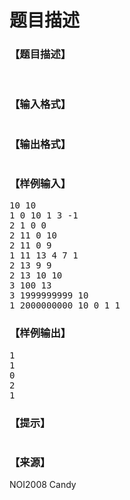 # 题目描述


<h3>
【题目描述】
</h3>
<div class="content">
<p>
<img border="0" alt="" src="http://www.lydsy.com/JudgeOnline/images/1062/1.jpg"/> <img border="0" alt="" src="http://www.lydsy.com/JudgeOnline/images/1062/2.jpg"/> <img border="0" alt="" src="http://www.lydsy.com/JudgeOnline/images/1062/3.jpg"/> 
</p>
</div>
<h3>
【输入格式】
</h3>
<div class="content">
<p>
<img border="0" alt="" src="http://www.lydsy.com/JudgeOnline/images/1062/4.jpg"/> 
</p>
</div>
<h3>
【输出格式】
</h3>
<div class="content">
<p>
<img border="0" alt="" src="http://www.lydsy.com/JudgeOnline/images/1062/5.jpg"/> 
</p>
</div>
<h3>
【样例输入】
</h3>
<pre>10 10
1 0 10 1 3 -1
2 1 0 0
2 11 0 10
2 11 0 9
1 11 13 4 7 1
2 13 9 9
2 13 10 10
3 100 13
3 1999999999 10
1 2000000000 10 0 1 1</pre>
<h3>
【样例输出】
</h3>
<pre>1
1
0
2
1</pre>
<h3>
【提示】
</h3>
<div class="content">
<p>
<img border="0" alt="" src="http://www.lydsy.com/JudgeOnline/images/1062/6.jpg"/> 
</p>
</div>
<h3>
【来源】
</h3>
<p>
NOI2008 Candy
</p>
